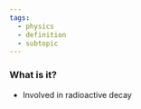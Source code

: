 ```yaml
---
tags:
  - physics
  - definition
  - subtopic
---
```

### What is it?
- Involved in radioactive decay